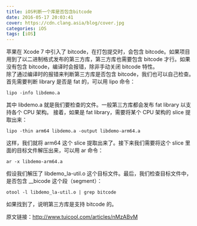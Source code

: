 ```yaml
---
title: iOS判断一个库是否包含bitcode
date: 2016-05-17 20:03:41
cover: https://cdn.clang.asia/blog/cover.jpg
categories: iOS
tags: [iOS]
---
```

苹果在 Xcode 7 中引入了 bitcode，在打包提交时，会包含 bitcode。如果项目用到了以二进制格式发布的第三方库，第三方库也需要包含 bitcode 才行。如果没有包含 bitcode，编译时会报错，除非手动关闭 bitcode 特性。  
除了通过编译时的报错来判断第三方库是否包含 bitcode，我们也可以自己检查。首先需要判断 library 是否是 fat 的，可以用 lipo 命令：

```
lipo -info libdemo.a
```

其中 libdemo.a 就是我们要检查的文件。一般第三方库都会发布 fat library 以支持各个 CPU 架构。
接着，如果是 fat library，需要将某个 CPU 架构的 slice 提取出来：

```
lipo -thin arm64 libdemo.a -output libdemo-arm64.a
```

这样，我们就将 arm64 这个 slice 提取出来了。接下来我们需要将这个 slice 里面的目标文件解压出来，可以用 ar 命令：

```
ar -x libdemo-arm64.a
```

假设我们解压了 libdemo_la-util.o 这个目标文件。最后，我们检查目标文件中，是否包含 __bicode 这个段（segment）：

```
otool -l libdemo_la-util.o | grep bitcode
```

如果找到了，说明第三方库是支持 bitcode 的。

原文链接：http://www.tuicool.com/articles/nMzABvM
